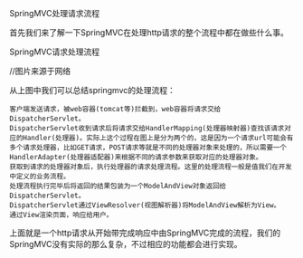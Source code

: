 SpringMVC处理请求流程

首先我们来了解一下SpringMVC在处理http请求的整个流程中都在做些什么事。

SpringMVC请求处理流程

//图片来源于网络

从上图中我们可以总结springmvc的处理流程：

    客户端发送请求，被web容器(tomcat等)拦截到，web容器将请求交给DispatcherServlet。
    DispatcherServlet收到请求后将请求交给HandlerMapping(处理器映射器)查找该请求对应的Handler(处理器)。实际上这个过程在图上是分为两个的，这是因为一个请求url可能会有多个请求处理器，比如GET请求，POST请求等就是不同的处理器对象来处理的，所以需要一个HandlerAdapter(处理器适配器)来根据不同的请求参数来获取对应的处理器对象。
    获取到请求的处理器对象后，执行处理器的请求处理流程。这里的处理流程一般是值我们在开发中定义的业务流程。
    处理流程执行完毕后将返回的结果包装为一个ModelAndView对象返回给DispatcherServlet。
    DispatcherServlet通过ViewResolver(视图解析器)将ModelAndView解析为View。
    通过View渲染页面，响应给用户。

上面就是一个http请求从开始带完成响应中由SpringMVC完成的流程，我们的SpringMVC没有实际的那么复杂，不过相应的功能都会进行实现。
